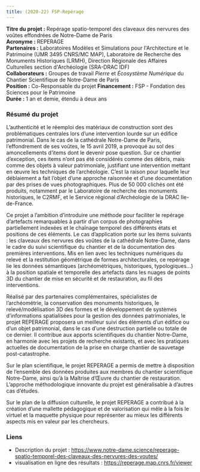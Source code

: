 ```yaml
---
title: (2020-22) FSP-Repérage
---
```


**Titre du projet :** Repérage spatio-temporel des claveaux des nervures des voûtes effondrées de Notre-Dame de Paris  
**Acronyme :** REPERAGE  
**Partenaires :** Laboratoires Modèles et Simulations pour l'Architecture et le Patrimoine (UMR 3495 CNRS/MC MAP), Laboratoire de Recherche des Monuments Historiques (LRMH), Direction Régionale des Affaires Culturelles section d'Archéologie (SRA-DRAC IDF)  
**Collaborateurs :** Groupes de travail *Pierre* et *Écosystème Numérique* du Chantier Scientifique de Notre-Dame de Paris\
**Position :** Co-Responsable du projet
**Financement :** FSP - Fondation des Sciences pour le Patrimoine  
**Durée :** 1 an et demie, étendu à deux ans  

### Résumé du projet
L’authenticité et le réemploi des matériaux de construction sont des problématiques centrales lors d’une intervention lourde sur un édifice patrimonial. Dans le cas de la cathédrale Notre-Dame de Paris, l’effondrement de ses voûtes, le 15 avril 2019, a provoqué au sol des amoncellements d’items dont le devenir pose question.
Sur ce chantier d’exception, ces items n’ont pas été considérés comme des débris, mais comme des objets à valeur patrimoniale, justifiant une intervention mettant en œuvre les techniques de l’archéologie. C’est la raison pour laquelle leur déblaiement a fait l’objet d’une approche raisonnée et d’une documentation par des prises de vues photographiques. Plus de 50 000 clichés ont été produits, notamment par le Laboratoire de recherche des monuments historiques, le C2RMF, et le Service régional d’Archéologie de la DRAC Ile-de-France.
 
Ce projet a l’ambition d’introduire une méthode pour faciliter le repérage d’artefacts remarquables à partir d’un corpus de photographies partiellement indexées et le chaînage temporel des différents états et positions de ces éléments. Le cas d’application porte sur les items suivants : les claveaux des nervures des voûtes de la cathédrale Notre-Dame, dans le cadre du suivi scientifique du chantier et de la documentation des premières interventions. Mis en lien avec les techniques numériques du relevé et la restitution géométrique de formes architecturales, ce repérage lie les données sémantiques (archéométriques, historiques, typologiques…) à la position spatiale et temporelle des artefacts dans les nuages de points 3D du chantier de mise en sécurité et de restauration, au fil des interventions.
 
Réalisé par des partenaires complémentaires, spécialistes de l’archéométrie, la conservation des monuments historiques, le relevé/modélisation 3D des formes et le développement de systèmes d’informations spatialisées pour la gestion des données patrimoniales, le projet REPERAGE proposera un meilleur suivi des éléments d’un édifice ou d’un objet patrimonial, dans le cas d’une destruction partielle ou totale de ce dernier. Il contribue aux apports scientifiques du chantier Notre-Dame, en harmonie avec les projets de recherche existants, et avec les pratiques actuelles de documentation de la prise en charge chantier de sauvetage post-catastrophe.

Sur le plan scientifique, le projet REPERAGE a permis de mettre à disposition de l’ensemble des données produites aux membres du chantier scientifique Notre-Dame, ainsi qu’à la Maîtrise d’Œuvre du chantier de restauration. L’approche méthodologique innovante du projet est généralisable à d’autres cas d’études.

Sur le plan de la diffusion culturelle, le projet REPERAGE a contribué à la création d’une mallette pédagogique et de valorisation qui mêle à la fois le virtuel et la maquette physique pour représenter au mieux les différents aspects mis en valeur par les chercheurs.

### Liens
+ Description du projet : https://www.notre-dame.science/reperage-spatio-temporel-des-claveaux-des-nervures-des-voutes/
+ visualisation en ligne des résultats : https://reperage.map.cnrs.fr/viewer